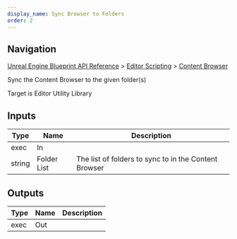 ```yaml
---
display_name: Sync Browser to Folders
order: 2
---
```

## Navigation

[Unreal Engine Blueprint API Reference](https://dev.epicgames.com/documentation/en-us/unreal-engine/BlueprintAPI) > [Editor Scripting](https://dev.epicgames.com/documentation/en-us/unreal-engine/BlueprintAPI/EditorScripting) > [Content Browser](https://dev.epicgames.com/documentation/en-us/unreal-engine/BlueprintAPI/EditorScripting/ContentBrowser)

Sync the Content Browser to the given folder(s)

Target is Editor Utility Library

## Inputs

| Type | Name | Description |
| --- | --- | --- |
| exec | In |  |
| string | Folder List | The list of folders to sync to in the Content Browser |

## Outputs

| Type | Name | Description |
| --- | --- | --- |
| exec | Out |  |
